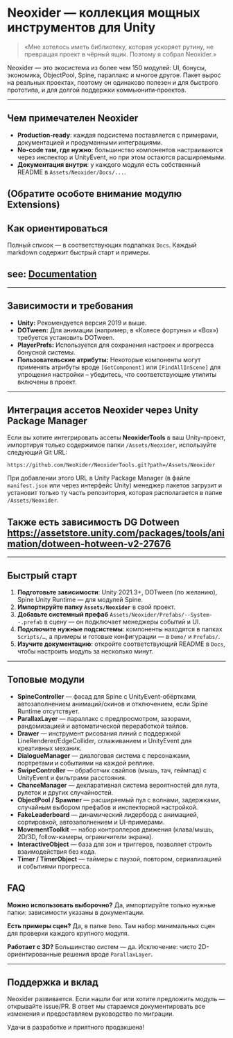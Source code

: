 # Neoxider — коллекция мощных инструментов для Unity

> «Мне хотелось иметь библиотеку, которая ускоряет рутину, не превращая проект в чёрный ящик. Поэтому я собрал Neoxider.»

Neoxider — это экосистема из более чем 150 модулей: UI, бонусы, экономика, ObjectPool, Spine, параллакс и многое другое. Пакет вырос на реальных проектах, поэтому он одинаково полезен и для быстрого прототипа, и для долгой поддержки коммьюнити‑проектов.

---

## Чем примечателен Neoxider

- **Production-ready**: каждая подсистема поставляется с примерами, документацией и продуманными интеграциями.
- **No-code там, где нужно**: большинство компонентов настраиваются через инспектор и UnityEvent, но при этом остаются расширяемыми.
- **Документация внутри**: у каждого модуля есть собственный README в `Assets/Neoxider/Docs/...`.

(Обратите особоте внимание модулю Extensions)
---

## Как ориентироваться

Полный список — в соответствующих подпапках `Docs`. Каждый markdown содержит быстрый старт и примеры.

see: [Documentation](Assets/Neoxider/README.md)
---

---

## Зависимости и требования

- **Unity:** Рекомендуется версия 2019 и выше.
- **DOTween:** Для анимации (например, в «Колесе фортуны» и «Box») требуется установить DOTween.
- **PlayerPrefs:** Используется для сохранения настроек и прогресса бонусной системы.
- **Пользовательские атрибуты:** Некоторые компоненты могут применять атрибуты вроде `[GetComponent]` или `[FindAllInScene]` для упрощения настройки – убедитесь, что соответствующие утилиты включены в проект.

---

## Интеграция ассетов Neoxider через Unity Package Manager

Если вы хотите интегрировать ассеты **NeoxiderTools** в ваш Unity-проект, импортируя только содержимое папки `/Assets/Neoxider`, используйте следующий Git URL:

```
https://github.com/NeoXider/NeoxiderTools.git?path=/Assets/Neoxider
```

При добавлении этого URL в Unity Package Manager (в файле `manifest.json` или через интерфейс Unity) менеджер пакетов загрузит и установит только ту часть репозитория, которая располагается в папке `/Assets/Neoxider`.

Также есть зависимость DG Dotween https://assetstore.unity.com/packages/tools/animation/dotween-hotween-v2-27676
---

---

## Быстрый старт

1. **Подготовьте зависимости**: Unity 2021.3+, DOTween (по желанию), Spine Unity Runtime — для модулей Spine.
2. **Импортируйте папку `Assets/Neoxider`** в свой проект.
3. **Добавьте системный префаб** `Assets/Neoxider/Prefabs/--System--.prefab` в сцену — он подключает менеджеры событий и UI.
4. **Подключите нужные подсистемы**: компоненты находятся в папках `Scripts/…`, а примеры и готовые конфигурации — в `Demo/` и `Prefabs/`.
5. **Изучите документацию**: откройте соответствующий README в `Docs`, чтобы настроить модуль за несколько минут.

---

## Топовые модули

- **SpineController** — фасад для Spine с UnityEvent-обёртками, автозаполнением анимаций/скинов и отключением, если Spine Runtime отсутствует.
- **ParallaxLayer** — параллакс с предпросмотром, зазорами, рандомизацией и автоматической переработкой тайлов.
- **Drawer** — инструмент рисования линий с поддержкой LineRenderer/EdgeCollider, сглаживанием и UnityEvent для креативных механик.
- **DialogueManager** — диалоговая система с персонажами, портретами и событиями на каждой реплике.
- **SwipeController** — обработчик свайпов (мышь, тач, геймпад) с UnityEvent и фильтрами расстояния.
- **ChanceManager** — декларативная система вероятностей для лута, рулеток и других случайностей.
- **ObjectPool / Spawner** — расширяемый пул с волнами, задержками, случайным выбором префабов и инспекторной настройкой.
- **FakeLeaderboard** — динамический лидерборд с анимацией, сортировкой, автозаполнением и UI-примерами.
- **MovementToolkit** — набор контроллеров движения (клава/мышь, 2D/3D, follow-камеры, ограничители экрана).
- **InteractiveObject** — база для зон и триггеров, позволяет строить взаимодействия без кода.
- **Timer / TimerObject** — таймеры с паузой, повтором, сериализацией и событиями прогресса.

## FAQ

**Можно использовать выборочно?** Да, импортируйте только нужные папки: зависимости указаны в документации.

**Есть примеры сцен?** Да, в папке `Demo`. Там набор минимальных сцен для проверки каждого крупного модуля.

**Работает с 3D?** Большинство систем — да. Исключение: чисто 2D-ориентированные решения вроде `ParallaxLayer`.

---

## Поддержка и вклад

Neoxider развивается. Если нашли баг или хотите предложить модуль — открывайте issue/PR. В ответ мы стараемся документировать все изменения и предоставляем руководство по миграции.

Удачи в разработке и приятного продакшена!

